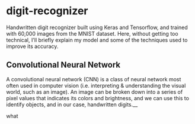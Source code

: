 # digit-recognizer

Handwritten digit recognizer built using Keras and Tensorflow, and trained with 60,000 images from the MNIST dataset. Here, without getting too technical, I'll briefly explain my model and some of the techniques used to improve its accuracy.

## Convolutional Neural Network
A convolutional neural network (CNN) is a class of neural network most often used in computer vision (i.e. interpreting & understanding the visual world, such as an image). An image can be broken down into a series of pixel values that indicates its colors and brightness, and we can use this to identify objects, and in our case, handwritten digits.__

what


